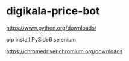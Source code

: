 # digikala-price-bot

https://www.python.org/downloads/

pip install PySide6 selenium

https://chromedriver.chromium.org/downloads
